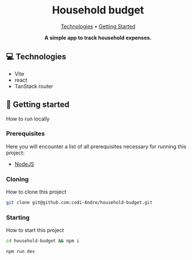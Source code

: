 <h1 align="center" style="font-weight: bold;">Household budget</h1>

<p align="center">
 <a href="#tech">Technologies</a> • 
 <a href="#started">Getting Started</a>
</p>

<p align="center">
    <b>A simple app to track household expenses.</b>
</p>

<h2 id="technologies">💻 Technologies</h2>

- Vite
- react
- TanStack router

<h2 id="started">🚀 Getting started</h2>

How to run locally

<h3>Prerequisites</h3>

Here you will encounter a list of all prerequisites necessary for running this project:

- [NodeJS](https://nodejs.org/en)

<h3>Cloning</h3>

How to clone this project

```bash
git clone git@github.com:codi-Andre/household-budget.git
```

<h3>Starting</h3>

How to start this project

```bash
cd household-budget && npm i

npm run dev
```
